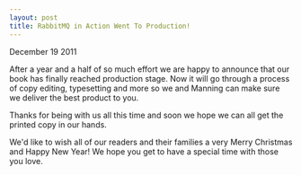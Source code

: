 ```yaml
---
layout: post
title: RabbitMQ in Action Went To Production!
---
```


<span class="meta">December 19 2011</span>

After a year and a half of so much effort we are happy to announce that our book has finally reached production stage. Now it will go through a process of copy editing, typesetting and more so we and Manning can make sure we deliver the best product to you.

Thanks for being with us all this time and soon we hope we can all get the printed copy in our hands.

We'd like to wish all of our readers and their families a very Merry Christmas and Happy New Year! We hope you get to have a special time with those you love.